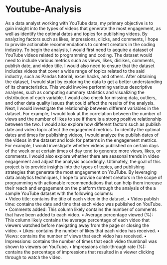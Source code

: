 # Youtube-Analysis
As a data analyst working with YouTube data, my primary objective is to gain insight into the types of videos that generate the most engagement, as well as identify the optimal dates and topics for publishing videos. By analyzing factors such as likes, impressions, clicks, and comments, I hope to provide actionable recommendations to content creators in the coding industry.
To begin the analysis, I would first need to acquire a dataset of YouTube videos related to programming and coding. The dataset would need to include various metrics such as views, likes, dislikes, comments, publish date, and video title. I would also need to ensure that the dataset includes videos that cover a wide range of topics related to the said industry, such as Pandas tutorial, excel hacks, and others.
After obtaining the dataset, I would start by exploring the data to get a better understanding of its characteristics. This would involve performing various descriptive analyses, such as computing summary statistics and visualizing the distribution of each variable. I would also check for missing data, outliers, and other data quality issues that could affect the results of the analysis.
Next, I would investigate the relationship between different variables in the dataset. For example, I would look at the correlation between the number of views and the number of likes to see if there is a strong positive relationship between the two. I would also explore how different factors such as publish date and video topic affect the engagement metrics.
To identify the optimal dates and times for publishing videos, I would analyze the publish dates of the videos in the dataset and look for patterns in the engagement metrics. For example, I would investigate whether videos published on certain days of the week or at certain times of day tend to generate more views, likes, or comments. I would also explore whether there are seasonal trends in video engagement and adjust the analysis accordingly.
Ultimately, the goal of this project is to provide insights into the types of topics, and publishing strategies that generate the most engagement on YouTube. By leveraging data analytics techniques, I hope to provide content creators in the scope of programming with actionable recommendations that can help them increase their reach and engagement on the platform through the analysis of the a sample YouTube dataset with the following columns:  
        •	Video title: contains the title of each video in the dataset.
        •	Video publish time: contains the date and time that each video was published on YouTube.
        •	Comments added: This column likely contains the number of comments that have been added to each video.
        •	Average percentage viewed (%): This column likely contains the average percentage of each video that viewers watched before navigating away from the page or    closing the video.
        •	Likes: contains the number of likes that each video has received.
        •	Views: contains the number of views that each video has received.
        •	Impressions: contains the number of times that each video thumbnail was shown to viewers on YouTube.
        •	Impressions click-through rate (%): contains the percentage of impressions that resulted in a viewer clicking through to watch the video.
